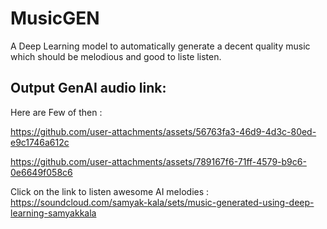 # MusicGEN
 A Deep Learning model to automatically generate a decent quality music which should be melodious and good to liste listen.
## Output GenAI audio link:
Here are Few of then :


https://github.com/user-attachments/assets/56763fa3-46d9-4d3c-80ed-e9c1746a612c

https://github.com/user-attachments/assets/789167f6-71ff-4579-b9c6-0e6649f058c6



Click on the link to listen awesome AI melodies : https://soundcloud.com/samyak-kala/sets/music-generated-using-deep-learning-samyakkala
